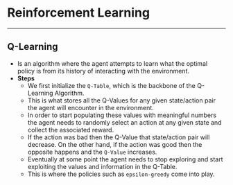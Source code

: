 # Reinforcement Learning
______

## Q-Learning
- Is an algorithm where the agent attempts to learn what the optimal policy is from its history of interacting with the environment. 
- **Steps** 
  - We first initialize the `Q-Table`, which is the backbone of the Q-Learning Algorithm. 
  - This is what stores all the Q-Values for any given state/action pair the agent will encounter in the environment. 
  - In order to start populating these values with meaningful numbers the agent needs to randomly select an action at any given state and collect the associated reward. 
  - If the action was bad then the Q-Value that state/action pair will decrease. On the other hand, if the action was good then the opposite happens and the `Q-Value` increases. 
  - Eventually at some point the agent needs to stop exploring and start exploiting the values and information in the Q-Table.  
  - This is where the policies such as `epsilon-greedy` come into play.
